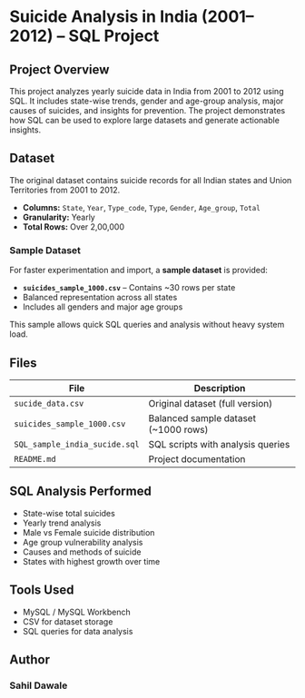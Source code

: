 # Suicide Analysis in India (2001–2012) – SQL Project

## Project Overview
This project analyzes yearly suicide data in India from 2001 to 2012 using SQL. It includes state-wise trends, gender and age-group analysis, major causes of suicides, and insights for prevention. The project demonstrates how SQL can be used to explore large datasets and generate actionable insights.

## Dataset
The original dataset contains suicide records for all Indian states and Union Territories from 2001 to 2012.  
- **Columns:** `State`, `Year`, `Type_code`, `Type`, `Gender`, `Age_group`, `Total`  
- **Granularity:** Yearly  
- **Total Rows:** Over 2,00,000  

### Sample Dataset
For faster experimentation and import, a **sample dataset** is provided:  
- **`suicides_sample_1000.csv`** – Contains ~30 rows per state  
- Balanced representation across all states  
- Includes all genders and major age groups  

This sample allows quick SQL queries and analysis without heavy system load.

## Files
| File | Description |
|------|-------------|
| `sucide_data.csv` | Original dataset (full version) |
| `suicides_sample_1000.csv` | Balanced sample dataset (~1000 rows) |
| `SQL_sample_india_sucide.sql` | SQL scripts with analysis queries |
| `README.md` | Project documentation |

## SQL Analysis Performed
- State-wise total suicides  
- Yearly trend analysis  
- Male vs Female suicide distribution  
- Age group vulnerability analysis  
- Causes and methods of suicide  
- States with highest growth over time

## Tools Used
- MySQL / MySQL Workbench
- CSV for dataset storage
- SQL queries for data analysis

## Author
### Sahil Dawale
